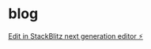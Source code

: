# blog

[Edit in StackBlitz next generation editor ⚡️](https://stackblitz.com/~/github.com/RFgutierrez/blog)